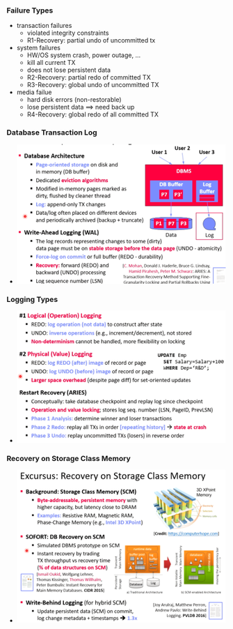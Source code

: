 ### Failure Types
+ transaction failures
	+ violated integrity constraints
	+ R1-Recovery: partial undo of uncommitted tx
+ system failures
	+ HW/OS system crash, power outage, ...
	+ kill all current TX
	+ does not lose persistent data
	+ R2-Recovery: partial redo of committed TX
	+ R3-Recovery: global undo of uncommitted TX
+ media failue
	+ hard disk errors (non-restorable)
	+ lose persistent data ==> need back up 
	+ R4-Recovery: global redo of all committed TX

### Database Transaction Log
+ ![](../../../../z_images/Pasted%20image%2020220519155234.png)

### Logging Types
+ ![](../../../../z_images/Pasted%20image%2020220520151204.png)

### Recovery on Storage Class Memory
+ ![](../../../../z_images/Pasted%20image%2020220520151515.png)
